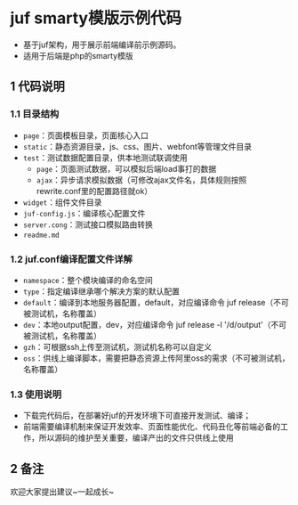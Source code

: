 # juf smarty模版示例代码
* 基于juf架构，用于展示前端编译前示例源码。
* 适用于后端是php的smarty模版

## 1 代码说明
### 1.1 目录结构
* `page`：页面模板目录，页面核心入口
* `static`：静态资源目录，js、css、图片、webfont等管理文件目录
* `test`：测试数据配置目录，供本地测试联调使用
	* `page`：页面测试数据，可以模拟后端load事打的数据
	* `ajax`：异步请求模拟数据（可修改ajax文件名，具体规则按照rewrite.conf里的配置路径就ok）
* `widget`：组件文件目录
* `juf-config.js`：编译核心配置文件
* `server.cong`：测试接口模拟路由转换
* `readme.md`

### 1.2 juf.conf编译配置文件详解
* `namespace`：整个模块编译的命名空间
* `type`：指定编译继承哪个解决方案的默认配置
* `default`：编译到本地服务器配置，default，对应编译命令 juf release（不可被测试机，名称覆盖）
* `dev`：本地output配置，dev，对应编译命令 juf release -l '/d/output'（不可被测试机，名称覆盖）
* `gzh`：可根据ssh上传至测试机，测试机名称可以自定义
* `oss`：供线上编译脚本，需要把静态资源上传阿里oss的需求（不可被测试机，名称覆盖）

### 1.3 使用说明
- 下载完代码后，在部署好juf的开发环境下可直接开发测试、编译；
- 前端需要编译机制来保证开发效率、页面性能优化、代码丑化等前端必备的工作，所以源码的维护至关重要，编译产出的文件只供线上使用

## 2 备注
欢迎大家提出建议~一起成长~